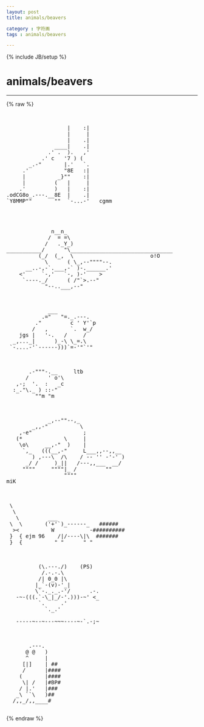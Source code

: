 ```yaml
---
layout: post
title: animals/beavers
category : 字符画
tags : animals/beavers
---
```

{% include JB/setup %}
# animals/beavers
---
{% raw %}
<pre>


                   |    :|
                   |     |
                   |    .|
               ____|    .|
             .&#039; .  ).   ,&#039;
           .&#039; c   &#039;7 ) (
       _.-&quot;       |.&#039;   `.
     .&#039;           &quot;8E   :|
     |          _}&quot;&quot;    :|
     |         (   |     |
    .&#039;         )   |    :|
.odCG8o_.---.__8E  |    .|    
`Y8MMP&quot;&quot;       &quot;&quot;  `-...-&#039;   cgmm



 
              n__n_
             /  = =\
            /   ._Y_)
___________/      &quot;\________________________________
          (_/  (_,  \                        o!O   
            \      ( \_,--&quot;&quot;&quot;&quot;--.
      __..-,-`.___,-` )-.______.&#039; 
    &lt;&#039;     `-,&#039;   `-, )-&#039;    &gt;
     `----._/      ( /&quot;`&gt;.--&quot;
            &quot;--..___,--&quot;



             ___
           .=&quot;   &quot;=._.---.
         .&quot;         c &#039; Y&#039;`p
        /   ,       `.  w_/
    jgs |   &#039;-.   /     /
  _,..._|      )_-\ \_=.\
 `-....-&#039;`------)))`=-&#039;&quot;`&#039;&quot;



       .-&quot;&quot;&quot;-.__     ltb
      /      &#039; o&#039;\
   ,-;  &#039;.  :   _c
  :_.&quot;\._ ) ::-&quot;
         &quot;&quot;m &quot;m



             _,--&quot;&quot;--,_
        _,,-&quot;          \
    ,-e&quot;                ;
   (*             \     |
    \o\     __,-&quot;  )    |
     `,_   (((__,-&quot;     L___,,--,,__
        ) ,---\  /\    / -- &#039;&#039; -&#039;-&#039; )
      _/ /     )_||   /---,,___  __/
     &quot;&quot;&quot;&quot;     &quot;&quot;&quot;&quot;|_ /         &quot;&quot;
                  &quot;&quot;&quot;&quot;
miK



 \
  \
   \         ___
 \  \       (&#039;+&#039;`)_------_   ######
  &gt;&lt;          W           -##########
 }  { ejm 96    /|/----\|\  #######
 }  {          &quot; &quot;      &quot; &quot;



          (\.---./)    (PS)
           /.-.-.\
          /| 0_0 |\
         |_`-(v)-&#039;_|
         \`-._._.-&#039;/      .-.
   -~-(((.`-\_|_/-&#039;.)))-~&#039; &lt;_
          `.     .&#039;
            `._.&#039;

   -----~--~---~~~----~-`.-;~



       .---.
      @ @   )
      ^     |
     [|]    | ##
     /      |####
    (       |####
     \| /   |#BP#
    / |.&#039;   |###
   _\ ``\   )##
  /,,_/,,____#     
 </pre>
{% endraw %}
